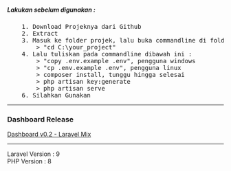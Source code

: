 <h5>Lakukan sebelum digunakan : </h5>
<pre>
    1. Download Projeknya dari Github
    2. Extract
    3. Masuk ke folder projek, lalu buka commandline di folder tersebut, bisa juga dengan menggunakan
        > "cd C:\your_project"
    4. Lalu tuliskan pada commandline dibawah ini :
        > "copy .env.example .env", pengguna windows
        > "cp .env.example .env", pengguna linux
        > composer install, tunggu hingga selesai
        > php artisan key:generate
        > php artisan serve
    6. Silahkan Gunakan
</pre>
<hr>

<h3>Dashboard Release</h3>
<a href="" target="_blank">Dashboard v0.2 - Laravel Mix</a>

<hr>
<p>
    Laravel Version : 9 <br>
    PHP Version : 8
</p>
